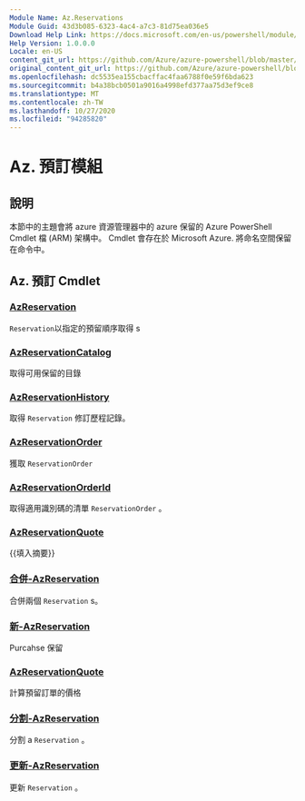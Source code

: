 ```yaml
---
Module Name: Az.Reservations
Module Guid: 43d3b085-6323-4ac4-a7c3-81d75ea036e5
Download Help Link: https://docs.microsoft.com/en-us/powershell/module/az.reservations
Help Version: 1.0.0.0
Locale: en-US
content_git_url: https://github.com/Azure/azure-powershell/blob/master/src/Reservations/Reservations/help/Az.Reservations.md
original_content_git_url: https://github.com/Azure/azure-powershell/blob/master/src/Reservations/Reservations/help/Az.Reservations.md
ms.openlocfilehash: dc5535ea155cbacffac4faa6788f0e59f6bda623
ms.sourcegitcommit: b4a38bcb0501a9016a4998efd377aa75d3ef9ce8
ms.translationtype: MT
ms.contentlocale: zh-TW
ms.lasthandoff: 10/27/2020
ms.locfileid: "94285820"
---
```

# Az. 預訂模組
## 說明
本節中的主題會將 azure 資源管理器中的 azure 保留的 Azure PowerShell Cmdlet 檔 (ARM) 架構中。 Cmdlet 會存在於 Microsoft Azure. 將命名空間保留在命令中。

## Az. 預訂 Cmdlet
### [AzReservation](Get-AzReservation.md)
`Reservation`以指定的預留順序取得 s

### [AzReservationCatalog](Get-AzReservationCatalog.md)
取得可用保留的目錄

### [AzReservationHistory](Get-AzReservationHistory.md)
取得 `Reservation` 修訂歷程記錄。

### [AzReservationOrder](Get-AzReservationOrder.md)
獲取 `ReservationOrder`

### [AzReservationOrderId](Get-AzReservationOrderId.md)
取得適用識別碼的清單 `ReservationOrder` 。

### [AzReservationQuote](Get-AzReservationQuote.md)
{{填入摘要}}

### [合併-AzReservation](Merge-AzReservation.md)
合併兩個 `Reservation` s。

### [新-AzReservation](New-AzReservation.md)
Purcahse 保留

### [AzReservationQuote](Get-AzReservationQuote.md)
計算預留訂單的價格

### [分割-AzReservation](Split-AzReservation.md)
分割 a `Reservation` 。

### [更新-AzReservation](Update-AzReservation.md)
更新 `Reservation` 。

